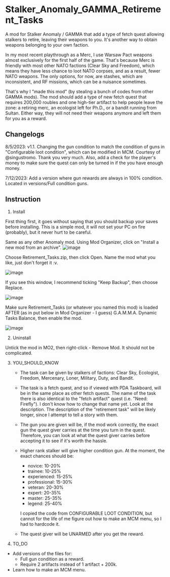 # Stalker_Anomaly_GAMMA_Retirement_Tasks
A mod for Stalker Anomaly / GAMMA that add a type of fetch quest allowing stalkers to retire, leaving their weapons to you. It's another way to obtain weapons belonging to your own faction.

In my most recent playthrough as a Merc, I use Warsaw Pact weapons almost exclusively for the first half of the game. That's because Merc is friendly with most other NATO factions (Clear Sky and Freedom), which means they have less chance to loot NATO corpses, and as a result, fewer NATO weapons. The only options, for now, are stashes, which are inconsistent, and RF missions, which can be a nuisance sometimes.

That's why I "made this mod" (by stealing a bunch of codes from other GAMMA mods). The mod should add a type of new fetch quest that requires 200,000 roubles and one high-tier artifact to help people leave the zone: a retiring merc, an ecologist left for Ph.D., or a bandit running from Sultan. Either way, they will not need their weapons anymore and left them for you as a reward.

## Changelogs

8/5/2023: v1.1. Changing the gun condition to match the condition of guns in "Configurable loot condition", which can be modified in MCM. Courtesy of @singustromo. Thank you very much. Also, add a check for the player's money to make sure the quest can only be turned in if the you have enough money. 

7/12/2023: Add a version where gun rewards are always in 100% condition. Located in versions/Full condition guns.

## Instruction

1. Install

First thing first, it goes without saying that you should backup your saves before installing. This is a simple mod, it will not set your PC on fire (probably), but it never hurt to be careful.

Same as any other Anomaly mod. Using Mod Organizer, click on "Install a new mod from an archive".
![image](https://github.com/vbrfgd/Stalker_Anomaly_GAMMA_Retirement_Tasks/assets/74977622/d1898849-f8ae-4908-be0e-5894fb125607)

Choose Retirement_Tasks.zip, then click Open. Name the mod what you like, just don't forget it :v.

![image](https://github.com/vbrfgd/Stalker_Anomaly_GAMMA_Retirement_Tasks/assets/74977622/2635256d-44a3-4562-9596-edca2f7b149b)

If you see this window, I recommend ticking "Keep Backup", then choose Replace.

![image](https://github.com/vbrfgd/Stalker_Anomaly_GAMMA_Retirement_Tasks/assets/74977622/6e75d84a-57ca-4cfa-9595-7e201d47e38e)

Make sure Retirement_Tasks (or whatever you named this mod) is loaded AFTER (as in put below in Mod Organizer - I guess) G.A.M.M.A. Dynamic Tasks Balance, then enable the mod.

![image](https://github.com/vbrfgd/Stalker_Anomaly_GAMMA_Retirement_Tasks/assets/74977622/09029f4d-a339-4c74-88c1-5745208e3679)

2. Uninstall

Untick the mod in MO2, then right-click - Remove Mod. It should not be complicated.

3. YOU_SHOULD_KNOW

   - The task can be given by stalkers of factions: Clear Sky, Ecologist, Freedom, Mercenary, Loner, Military, Duty, and Bandit.
   - The task is a fetch quest, and so if viewed with PDA Taskboard, will be in the same place as other fetch quests. The name of the task there is also identical to the "fetch artifact" quest (i.e. "Need: Firefly"). I don't know how to change that name yet. Look at the description. The description of the "retirement task" will be likely longer, since I attempt to tell a story with them.
   - The gun you are given will be, if the mod work correctly, the exact gun the quest giver carries at the time you turn in the quest. Therefore, you can look at what the quest giver carries before accepting it to see if it's worth the hassle.
   - Higher rank stalker will give higher condition gun. At the moment, the exact chances should be:
       - novice:        10-20%
       - trainee:       10-25%
       - experienced:   15-25%
       - professional:  15-30%
       - veteran:       20-30%
       - expert:        20-35%
       - master:        25-35%
       - legend:        25-40%
         
     I copied the code from CONFIGURABLE LOOT CONDITION, but cannot for the life of me figure out how to make an MCM menu, so I had to hardcode it.
   - The quest giver will be UNARMED after you get the reward.
    
4. TO_DO

- Add versions of the files for:
  - Full gun condition as a reward.
  - Require 2 artifacts instead of 1 artifact + 200k.
- Learn how to make an MCM menu.

         
